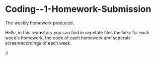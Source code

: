 # Coding--1-Homework-Submission
The weekly homework produced. 


Hello, in this  repository you can find in sepetate files 
the links for each week's homework, 
the code of each homework and 
seperate screenrecordings of each week. 

:)
